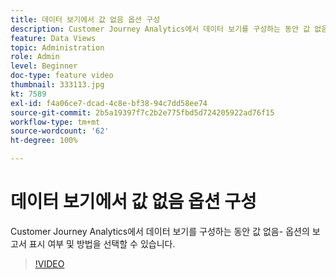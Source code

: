 ```yaml
---
title: 데이터 보기에서 값 없음 옵션 구성
description: Customer Journey Analytics에서 데이터 보기를 구성하는 동안 값 없음- 옵션의 보고서 표시 여부 및 방법을 선택할 수 있습니다.
feature: Data Views
topic: Administration
role: Admin
level: Beginner
doc-type: feature video
thumbnail: 333113.jpg
kt: 7589
exl-id: f4a06ce7-dcad-4c8e-bf38-94c7dd58ee74
source-git-commit: 2b5a19397f7c2b2e775fbd5d724205922ad76f15
workflow-type: tm+mt
source-wordcount: '62'
ht-degree: 100%

---
```


# 데이터 보기에서 값 없음 옵션 구성

Customer Journey Analytics에서 데이터 보기를 구성하는 동안 값 없음- 옵션의 보고서 표시 여부 및 방법을 선택할 수 있습니다.

>[!VIDEO](https://video.tv.adobe.com/v/3412944/?quality=12&learn=on&captions=kor)
